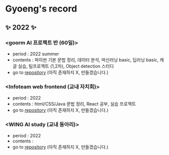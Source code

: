 # Gyoeng's record

## ✨ 2022 ✨

### <goorm AI 프로젝트 반 (60일)>
 * period : 2022 summer
 * contents : 파이썬 기본 문법 정리, 데이터 분석, 머신러닝 basic, 딥러닝 basic, 캐글 실습, 팀프로젝트 (1,2차), Object detection 스터디 
 * go to [repository]() (아직 존재하지 X, 만들겠습니다.)

### <Infoteam web frontend (교내 자치회)>
 * period : 2022 
 * contents : html/CSS/Java 문법 정리, React 공부, 실습 프로젝트 
 * go to [repository]() (아직 존재하지 X, 만들겠습니다.)

### <WING AI study (교내 동아리)>
 * period : 2022 
 * contents : 
 * go to [repository]() (아직 존재하지 X, 만들겠습니다.)
<br/>

<!--
**gyoenge/gyoenge** is a ✨ _special_ ✨ repository because its `README.md` (this file) appears on your GitHub profile.

Here are some ideas to get you started:

- 🔭 I’m currently working on ...
- 🌱 I’m currently learning ...
- 👯 I’m looking to collaborate on ...
- 🤔 I’m looking for help with ...
- 💬 Ask me about ...
- 📫 How to reach me: ...
- 😄 Pronouns: ...
- ⚡ Fun fact: ...
-->
